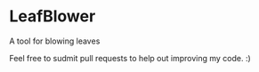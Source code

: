 # LeafBlower
A tool for blowing leaves

Feel free to sudmit pull requests to help out improving my code. :)
